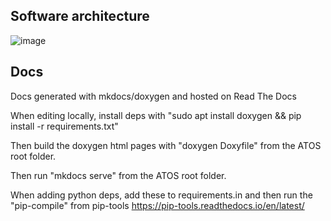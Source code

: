 ## Software architecture
![image](https://github.com/RI-SE/ATOS/assets/97448034/b0eb4128-163f-42e5-88e4-4818d0c8ea87)


## Docs

Docs generated with mkdocs/doxygen and hosted on Read The Docs

When editing locally, install deps with 
"sudo apt install doxygen && pip install -r requirements.txt"

Then build the doxygen html pages with "doxygen Doxyfile" from the ATOS root folder.

Then run "mkdocs serve" from the ATOS root folder.

When adding python deps, add these to requirements.in and then run the "pip-compile" from pip-tools https://pip-tools.readthedocs.io/en/latest/
